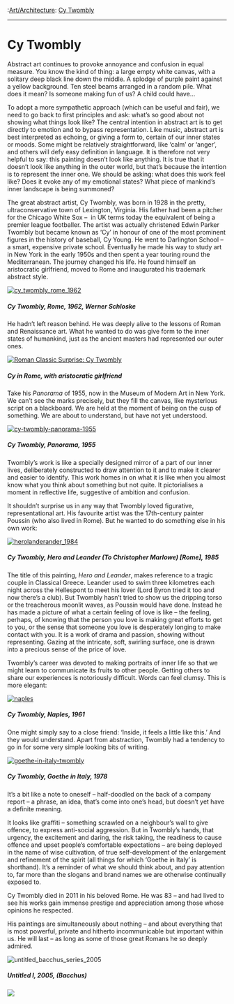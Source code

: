 :[Art/Architecture](https://www.theschooloflife.com/thebookoflife/category/leisure/artarchitecture/): [Cy Twombly](https://www.theschooloflife.com/thebookoflife/the-great-artists-cy-twombly/)

* * *

# Cy Twombly

Abstract art continues to provoke annoyance and confusion in equal measure. You know the kind of thing: a large empty white canvas, with a solitary deep black line down the middle. A splodge of purple paint against a yellow background. Ten steel beams arranged in a random pile. What does it mean? Is someone making fun of us? A child could have…

To adopt a more sympathetic approach (which can be useful and fair), we need to go back to first principles and ask: what’s so good about not showing what things look like? The central intention in abstract art is to get directly to emotion and to bypass representation. Like music, abstract art is best interpreted as echoing, or giving a form to, certain of our inner states or moods. Some might be relatively straightforward, like ‘calm’ or ‘anger’, and others will defy easy definition in language. It is therefore not very helpful to say: this painting doesn’t look like anything. It is true that it doesn’t look like anything in the outer world, but that’s because the intention is to represent the inner one. We should be asking: what does this work feel like? Does it evoke any of my emotional states? What piece of mankind’s inner landscape is being summoned?&nbsp;

The great abstract artist, Cy Twombly, was born in 1928 in the pretty, ultraconservative town of Lexington, Virginia. His father had been a pitcher for the Chicago White Sox –&nbsp; in UK terms today the equivalent of being a premier league footballer. The artist was actually christened Edwin Parker Twombly but became known as ‘Cy’ in honour of one of the most prominent figures in the history of baseball, Cy Young. He went to Darlington School – a smart, expensive private school. Eventually he made his way to study art in New York in the early 1950s and then spent a year touring round the Mediterranean. The journey changed his life. He found himself an aristocratic girlfriend, moved to Rome and inaugurated his trademark abstract style.

[![cy_twombly_rome_1962](https://www.theschooloflife.com/thebookoflife/wp-content/uploads/2014/11/cy_twombly_rome_1962.jpg)](http://www.thebookoflife.org/wp-content/uploads/2014/11/cy_twombly_rome_1962.jpg)

##### Cy Twombly, Rome, 1962, Werner&nbsp;Schloske

He hadn’t left reason behind. He was deeply alive to the lessons of Roman and Renaissance art. What he wanted to do was give form to the inner states of humankind, just as the ancient masters had represented our outer ones.

[![Roman Classic Surprise: Cy Twombly](https://www.theschooloflife.com/thebookoflife/wp-content/uploads/2014/11/TwomblyHorst.jpg)](http://www.thebookoflife.org/wp-content/uploads/2014/11/TwomblyHorst.jpg)

##### Cy in Rome, with aristocratic girlfriend

Take his _Panorama_ of 1955, now in the Museum of Modern Art in New York. We can’t see the marks precisely, but they fill the canvas, like mysterious script on a blackboard. We are held at the moment of being on the cusp of something. We are about to understand, but have not yet understood.&nbsp;

[![cy-twombly-panorama-1955](https://www.theschooloflife.com/thebookoflife/wp-content/uploads/2014/11/cy-twombly-panorama-1955.jpg)](http://www.thebookoflife.org/wp-content/uploads/2014/11/cy-twombly-panorama-1955.jpg)

##### Cy Twombly, Panorama, 1955

Twombly’s work is like a specially designed mirror of a part of our inner lives, deliberately constructed to draw attention to it and to make it clearer and easier to identify. This work homes in on what it is like when you almost know what you think about something but not quite. It pictorialises a moment in reflective life, suggestive of ambition and confusion.

It shouldn’t surprise us in any way that Twombly loved figurative, representational art. His favourite artist was the 17th-century painter Poussin (who also lived in Rome). But he wanted to do something else in his own work:

[![herolanderander_1984](https://www.theschooloflife.com/thebookoflife/wp-content/uploads/2014/11/herolanderander_1984.jpg)](http://www.thebookoflife.org/wp-content/uploads/2014/11/herolanderander_1984.jpg)

##### Cy Twombly, Hero and Leander&nbsp;(To Christopher Marlowe) [Rome], 1985

The title of this painting, _Hero and Leander_, makes reference to a tragic couple in Classical Greece. Leander used to swim three kilometres each night across the Hellespont to meet his lover (Lord Byron tried it too and now there’s a club). But Twombly hasn’t tried to show us the dripping torso or the treacherous moonlit waves, as Poussin would have done. Instead he has made a picture of what a certain feeling of love is like – the feeling, perhaps, of knowing that the person you love is making great efforts to get to you, or the sense that someone you love is desperately longing to make contact with you. It is a work of drama and passion, showing without representing. Gazing at the intricate, soft, swirling surface, one is drawn into a precious sense of the price of love.

Twombly’s career was devoted to making portraits of inner life so that we might learn to communicate its fruits to other people. Getting others to share our experiences is notoriously difficult. Words can feel clumsy. This is more elegant:

[![naples](https://www.theschooloflife.com/thebookoflife/wp-content/uploads/2014/11/naples.jpg)](http://www.thebookoflife.org/wp-content/uploads/2014/11/naples.jpg)

##### Cy Twombly, Naples, 1961

One might simply say to a close friend: ‘Inside, it feels a little like this.’ And they would understand.&nbsp;Apart from abstraction, Twombly had a tendency to go in for some very simple looking bits of writing.

[![goethe-in-italy-twombly](https://www.theschooloflife.com/thebookoflife/wp-content/uploads/2014/11/goethe-in-italy-twombly.jpg)](http://www.thebookoflife.org/wp-content/uploads/2014/11/goethe-in-italy-twombly.jpg)

##### Cy Twombly, Goethe in Italy, 1978

It’s a bit like a note to oneself – half-doodled on the back of a company report – a phrase, an idea, that’s come into one’s head, but doesn’t yet have a definite meaning.

It looks like graffiti – something scrawled on a neighbour’s wall to give offence, to express anti-social aggression. But in Twombly’s hands, that urgency, the excitement and daring, the risk taking, the readiness to cause offence and upset people’s comfortable expectations – are being deployed in the name of wise cultivation, of true self-development of the enlargement and refinement of the spirit (all things for which ‘Goethe in Italy’ is shorthand). It’s a reminder of what we should think about, and pay attention to, far more than the slogans and brand names we are otherwise continually exposed to. &nbsp;

Cy Twombly died in 2011 in his beloved Rome. He was 83 – and had lived to see his works gain immense prestige and appreciation among those whose opinions he respected.&nbsp;

His paintings are simultaneously about nothing – and about everything that is most powerful, private and hitherto incommunicable but important within us. He will last – as long as some of those great Romans he so deeply admired.

![untitled_bacchus_series_2005](https://www.theschooloflife.com/thebookoflife/wp-content/uploads/2014/09/untitled_bacchus_series_2005.jpg)

##### Untitled I, 2005, (Bacchus)

[![](https://img.youtube.com/vi/E56P55i3HHQ/0.jpg)](https://www.youtube.com/embed/E56P55i3HHQ '')
